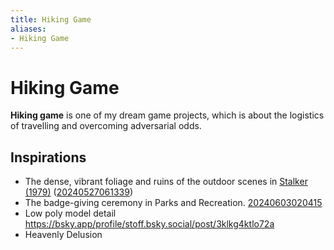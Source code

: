 ```yaml
---
title: Hiking Game
aliases:
- Hiking Game
---
```


# Hiking Game

**Hiking game** is one of my dream game projects, which is about the logistics of travelling and overcoming adversarial odds.

## Inspirations

- The dense, vibrant foliage and ruins of the outdoor scenes in [Stalker (1979)](stalker.md) ([20240527061339](../entries/20240527061339.md))
- The badge-giving ceremony in Parks and Recreation. [20240603020415](../entries/20240603020415.md)
- Low poly model detail https://bsky.app/profile/stoff.bsky.social/post/3klkg4ktlo72a
- Heavenly Delusion